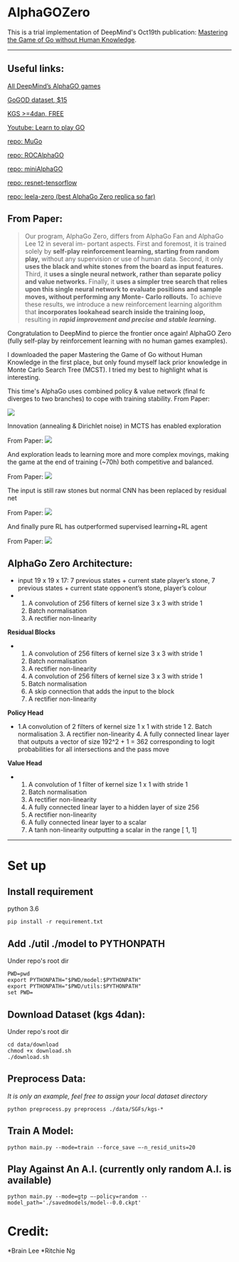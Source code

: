 # AlphaGOZero
This is a trial implementation of DeepMind's Oct19th publication: [Mastering the Game of Go without Human Knowledge](https://www.nature.com/articles/nature24270.epdf?author_access_token=VJXbVjaSHxFoctQQ4p2k4tRgN0jAjWel9jnR3ZoTv0PVW4gB86EEpGqTRDtpIz-2rmo8-KG06gqVobU5NSCFeHILHcVFUeMsbvwS-lxjqQGg98faovwjxeTUgZAUMnRQ). 

---

## Useful links:

[All DeepMind’s AlphaGO games](http://www.alphago-games.com)

[GoGOD dataset, $15](https://gogodonline.co.uk)

[KGS >=4dan, FREE](https://www.u-go.net/gamerecords-4d/)

[Youtube: Learn to play GO](https://www.youtube.com/watch?v=xMshtO8h7RU)

[repo: MuGo](https://github.com/brilee/MuGo)

[repo: ROCAlphaGO](https://github.com/Rochester-NRT/RocAlphaGo)

[repo: miniAlphaGO](https://github.com/yotamish/mini-Alpha-Go)

[repo: resnet-tensorflow](https://github.com/ritchieng/resnet-tensorflow)

[repo: leela-zero (best AlphaGo Zero replica so far)](https://github.com/gcp/leela-zero)

## From Paper:

>Our program, AlphaGo Zero, differs from AlphaGo Fan and AlphaGo Lee 12 in several im- portant aspects. First and foremost, it is trained solely by **self-play reinforcement learning, starting from random play,** without any supervision or use of human data. Second, it only **uses the black and white stones from the board as input features.** Third, it **uses a single neural network, rather than separate policy and value networks.** Finally, it **uses a simpler tree search that relies upon this single neural network to evaluate positions and sample moves, without performing any Monte- Carlo rollouts.** To achieve these results, we introduce a new reinforcement learning algorithm that **incorporates lookahead search inside the training loop,** resulting in ***rapid improvement and precise and stable learning.***


Congratulation to DeepMind to pierce the frontier once again! AlphaGO Zero (fully self-play by reinforcement learning with no human games examples).

I downloaded the paper Mastering the Game of Go without Human Knowledge in the first place, but only found myself lack prior knowledge in Monte Carlo Search Tree (MCST). I tried my best to highlight what is interesting.

This time's AlphaGo uses combined policy & value network (final fc diverges to two branches) to cope with training stability.
From Paper:

![](/figure/dual_network.png)

Innovation (annealing & Dirichlet noise) in MCTS has enabled exploration

From Paper:
![](/figure/MCTS.png)

And exploration leads to learning more and more complex movings, making the game at the end of training (~70h) both competitive and balanced.

From Paper:
![](/figure/learning_go.png)

The input is still raw stones but normal CNN has been replaced by residual net

From Paper:
![](/figure/cnn_archi.png)

And finally pure RL has outperformed supervised learning+RL agent

From Paper:
![](/figure/rl_vs_sl.png)

## AlphaGo Zero Architecture:

* input 19 x 19 x 17: 7 previous states + current state player’s stone, 7 previous states + current state opponent’s stone, player’s colour
* 1. A convolution of 256 filters of kernel size 3 x 3 with stride 1
  2. Batch normalisation
  3. A rectifier non-linearity

**Residual Blocks**
* 1. A convolution of 256 filters of kernel size 3 x 3 with stride 1
  2. Batch normalisation
  3. A rectifier non-linearity
  4. A convolution of 256 filters of kernel size 3 x 3 with stride 1
  5. Batch normalisation
  6. A skip connection that adds the input to the block
  7. A rectifier non-linearity

**Policy Head**
* 1.A convolution of 2 filters of kernel size 1 x 1 with stride 1
  2. Batch normalisation
  3. A rectifier non-linearity
  4. A fully connected linear layer that outputs a vector of size 192^2 + 1 = 362 corresponding to logit probabilities for all intersections and the pass move

**Value Head**
* 1. A convolution of 1 filter of kernel size 1 x 1 with stride 1 
  2. Batch normalisation
  3. A rectifier non-linearity
  4. A fully connected linear layer to a hidden layer of size 256 
  5. A rectifier non-linearity
  6. A fully connected linear layer to a scalar
  7. A tanh non-linearity outputting a scalar in the range [ 1, 1]

---

# Set up

## Install requirement

python 3.6

```
pip install -r requirement.txt
```

## Add ./util ./model to PYTHONPATH

Under repo's root dir

```
PWD=pwd
export PYTHONPATH="$PWD/model:$PYTHONPATH"
export PYTHONPATH="$PWD/utils:$PYTHONPATH"
set PWD=
```

## Download Dataset (kgs 4dan):

Under repo's root dir

```
cd data/download
chmod +x download.sh
./download.sh
```

## Preprocess Data:

*It is only an example, feel free to assign your local dataset directory*

```
python preprocess.py preprocess ./data/SGFs/kgs-*
```

## Train A Model:

```
python main.py --mode=train --force_save —-n_resid_units=20
```

## Play Against An A.I. (currently only random A.I. is available)

```
python main.py --mode=gtp —-policy=random --model_path='./savedmodels/model--0.0.ckpt'
```

# Credit:

*Brain Lee
*Ritchie Ng
